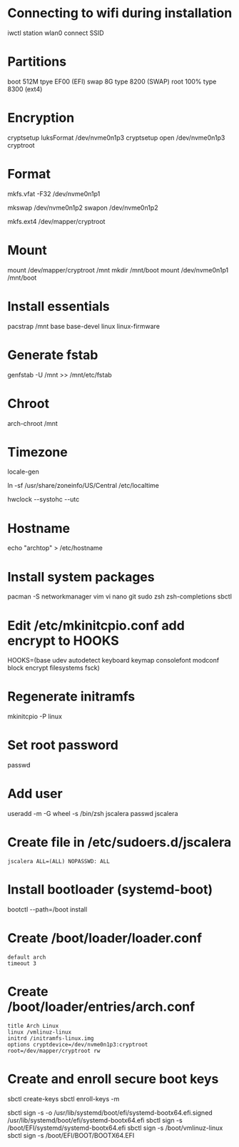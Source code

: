 # Connecting to wifi during installation
iwctl station wlan0 connect SSID

# Partitions
boot 512M tpye EF00 (EFI)
swap 8G type 8200 (SWAP)
root 100% type 8300 (ext4)

# Encryption
cryptsetup luksFormat /dev/nvme0n1p3
cryptsetup open /dev/nvme0n1p3 cryptroot

# Format
mkfs.vfat -F32 /dev/nvme0n1p1

mkswap /dev/nvme0n1p2
swapon /dev/nvme0n1p2

mkfs.ext4 /dev/mapper/cryptroot

# Mount
mount /dev/mapper/cryptroot /mnt
mkdir /mnt/boot
mount /dev/nvme0n1p1 /mnt/boot

# Install essentials
pacstrap /mnt base base-devel linux linux-firmware

# Generate fstab
genfstab -U /mnt >> /mnt/etc/fstab

# Chroot
arch-chroot /mnt

# Timezone
locale-gen

ln -sf /usr/share/zoneinfo/US/Central /etc/localtime

hwclock --systohc --utc

# Hostname
echo "archtop" > /etc/hostname

# Install system packages
pacman -S networkmanager vim vi nano git sudo zsh zsh-completions sbctl

# Edit /etc/mkinitcpio.conf add encrypt to HOOKS
HOOKS=(base udev autodetect keyboard keymap consolefont modconf block encrypt filesystems fsck)

# Regenerate initramfs
mkinitcpio -P linux

# Set root password
passwd

# Add user
useradd -m -G wheel -s /bin/zsh jscalera
passwd jscalera

# Create file in /etc/sudoers.d/jscalera
```
jscalera ALL=(ALL) NOPASSWD: ALL
```

# Install bootloader (systemd-boot)
bootctl --path=/boot install

# Create /boot/loader/loader.conf
```
default arch
timeout 3
```

# Create /boot/loader/entries/arch.conf
```
title Arch Linux
linux /vmlinuz-linux
initrd /initramfs-linux.img
options cryptdevice=/dev/nvme0n1p3:cryptroot root=/dev/mapper/cryptroot rw
```

# Create and enroll secure boot keys
sbctl create-keys
sbctl enroll-keys -m

sbctl sign -s -o /usr/lib/systemd/boot/efi/systemd-bootx64.efi.signed /usr/lib/systemd/boot/efi/systemd-bootx64.efi
sbctl sign -s /boot/EFI/systemd/systemd-bootx64.efi
sbctl sign -s /boot/vmlinuz-linux
sbctl sign -s /boot/EFI/BOOT/BOOTX64.EFI

